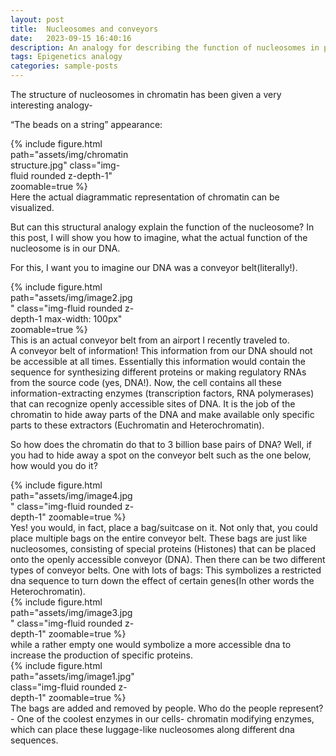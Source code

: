 ```yaml
---
layout: post
title:  Nucleosomes and conveyors
date:   2023-09-15 16:40:16
description: An analogy for describing the function of nucleosomes in packaging DNA.
tags: Epigenetics analogy
categories: sample-posts
---
```

The structure of nucleosomes in chromatin has been given a very interesting analogy-

“The beads on a string” appearance:
<div class="row mt-3">
    <div class="col-sm mt-3 mt-md-0" style= "max-width: 40%">
        {% include figure.html path="assets/img/chromatin structure.jpg" class="img-fluid rounded z-depth-1" zoomable=true %}
    </div>
</div>
<div class="caption">
    Here the actual diagrammatic representation of chromatin can be visualized.
</div>

But can this structural analogy explain the function of the nucleosome?
In this post, I will show you how to imagine, what the actual function of the nucleosome is in our DNA. 

For this, I want you to imagine our DNA was a conveyor belt(literally!). 
<div class="row mt-3">
    <div class="col-sm mt-3 mt-md-0" style= "max-width: 40%">
        {% include figure.html path="assets/img/image2.jpg" class="img-fluid rounded z-depth-1 max-width: 100px" zoomable=true %}
    </div>
</div>
<div class="caption">
   This is an actual conveyor belt from an airport I recently traveled to.
</div>
A conveyor belt of information! This information from our DNA should not be accessible at all times. 
Essentially this information would contain the sequence for synthesizing different proteins or making regulatory RNAs from the source code (yes, DNA!). Now, the cell contains all these information-extracting enzymes (transcription factors, RNA polymerases) that can recognize openly accessible sites of DNA. It is the job of the chromatin to hide away parts of the DNA and make available only specific parts to these extractors (Euchromatin and Heterochromatin). 

So how does the chromatin do that to 3 billion base pairs of DNA?
Well, if you had to hide away a spot on the conveyor belt such as the one below, how would you do it?
<div class="row mt-3">
    <div class="col-sm mt-3 mt-md-0" style= "max-width: 40%">
        {% include figure.html path="assets/img/image4.jpg" class="img-fluid rounded z-depth-1" zoomable=true %}
    </div>
Yes! you would, in fact, place a bag/suitcase on it. Not only that, you could place multiple bags on the entire conveyor belt.
These bags are just like nucleosomes, consisting of special proteins (Histones) that can be placed onto the openly accessible conveyor (DNA).
Then there can be two different types of conveyor belts.
One with lots of bags: This symbolizes a restricted dna sequence to turn down the effect of certain genes(In other words the Heterochromatin).
<div class="row mt-3">
    <div class="col-sm mt-3 mt-md-0" style= "max-width: 40%">
        {% include figure.html path="assets/img/image3.jpg" class="img-fluid rounded z-depth-1" zoomable=true %}
    </div>
</div>
while a rather empty one would symbolize a more accessible dna to increase the production of specific proteins.
<div class="row mt-3">
    <div class="col-sm mt-3 mt-md-0" style= "max-width: 40%">
        {% include figure.html path="assets/img/image1.jpg" class="img-fluid rounded  z-depth-1" zoomable=true %}
    </div>
</div>
The bags are added and removed by people. Who do the people represent?- One of the coolest enzymes in our cells- chromatin modifying enzymes, which can place these luggage-like nucleosomes along different dna sequences.
